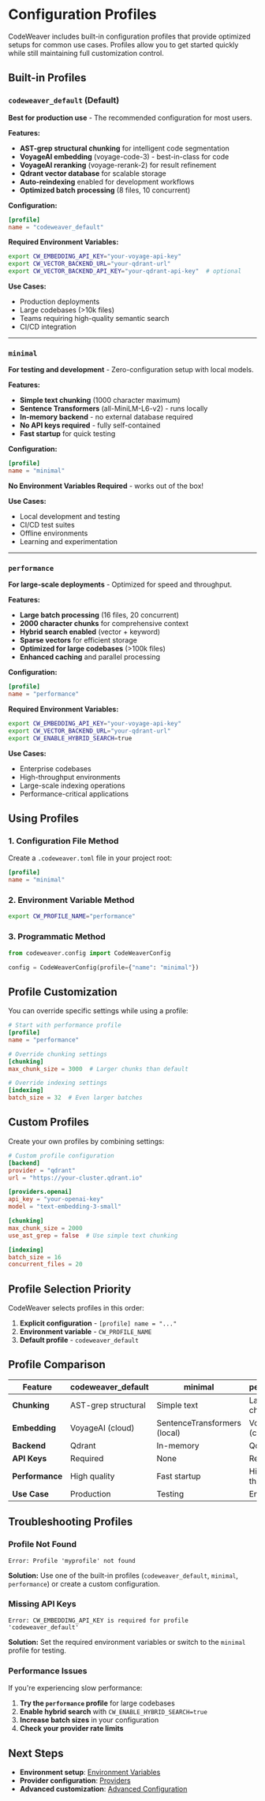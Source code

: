 <!--
SPDX-FileCopyrightText: 2025 Knitli Inc.
SPDX-FileContributor: Adam Poulemanos <adam@knit.li>

SPDX-License-Identifier: MIT OR Apache-2.0
-->

# Configuration Profiles

CodeWeaver includes built-in configuration profiles that provide optimized setups for common use cases. Profiles allow you to get started quickly while still maintaining full customization control.

## Built-in Profiles

### `codeweaver_default` (Default)

**Best for production use** - The recommended configuration for most users.

**Features:**
- **AST-grep structural chunking** for intelligent code segmentation
- **VoyageAI embedding** (voyage-code-3) - best-in-class for code
- **VoyageAI reranking** (voyage-rerank-2) for result refinement
- **Qdrant vector database** for scalable storage
- **Auto-reindexing** enabled for development workflows
- **Optimized batch processing** (8 files, 10 concurrent)

**Configuration:**
```toml
[profile]
name = "codeweaver_default"
```

**Required Environment Variables:**
```bash
export CW_EMBEDDING_API_KEY="your-voyage-api-key"
export CW_VECTOR_BACKEND_URL="your-qdrant-url"
export CW_VECTOR_BACKEND_API_KEY="your-qdrant-api-key"  # optional
```

**Use Cases:**
- Production deployments
- Large codebases (>10k files)
- Teams requiring high-quality semantic search
- CI/CD integration

---

### `minimal`

**For testing and development** - Zero-configuration setup with local models.

**Features:**
- **Simple text chunking** (1000 character maximum)
- **Sentence Transformers** (all-MiniLM-L6-v2) - runs locally
- **In-memory backend** - no external database required
- **No API keys required** - fully self-contained
- **Fast startup** for quick testing

**Configuration:**
```toml
[profile]
name = "minimal"
```

**No Environment Variables Required** - works out of the box!

**Use Cases:**
- Local development and testing
- CI/CD test suites
- Offline environments
- Learning and experimentation

---

### `performance`

**For large-scale deployments** - Optimized for speed and throughput.

**Features:**
- **Large batch processing** (16 files, 20 concurrent)
- **2000 character chunks** for comprehensive context
- **Hybrid search enabled** (vector + keyword)
- **Sparse vectors** for efficient storage
- **Optimized for large codebases** (>100k files)
- **Enhanced caching** and parallel processing

**Configuration:**
```toml
[profile]
name = "performance"
```

**Required Environment Variables:**
```bash
export CW_EMBEDDING_API_KEY="your-voyage-api-key"
export CW_VECTOR_BACKEND_URL="your-qdrant-url"
export CW_ENABLE_HYBRID_SEARCH=true
```

**Use Cases:**
- Enterprise codebases
- High-throughput environments
- Large-scale indexing operations
- Performance-critical applications

## Using Profiles

### 1. Configuration File Method

Create a `.codeweaver.toml` file in your project root:

```toml
[profile]
name = "minimal"
```

### 2. Environment Variable Method

```bash
export CW_PROFILE_NAME="performance"
```

### 3. Programmatic Method

```python
from codeweaver.config import CodeWeaverConfig

config = CodeWeaverConfig(profile={"name": "minimal"})
```

## Profile Customization

You can override specific settings while using a profile:

```toml
# Start with performance profile
[profile]
name = "performance"

# Override chunking settings
[chunking]
max_chunk_size = 3000  # Larger chunks than default

# Override indexing settings
[indexing]
batch_size = 32  # Even larger batches
```

## Custom Profiles

Create your own profiles by combining settings:

```toml
# Custom profile configuration
[backend]
provider = "qdrant"
url = "https://your-cluster.qdrant.io"

[providers.openai]
api_key = "your-openai-key"
model = "text-embedding-3-small"

[chunking]
max_chunk_size = 2000
use_ast_grep = false  # Use simple text chunking

[indexing]
batch_size = 16
concurrent_files = 20
```

## Profile Selection Priority

CodeWeaver selects profiles in this order:

1. **Explicit configuration** - `[profile] name = "..."`
2. **Environment variable** - `CW_PROFILE_NAME`
3. **Default profile** - `codeweaver_default`

## Profile Comparison

| Feature | codeweaver_default | minimal | performance |
|---------|-------------------|---------|-------------|
| **Chunking** | AST-grep structural | Simple text | Large chunks |
| **Embedding** | VoyageAI (cloud) | SentenceTransformers (local) | VoyageAI (cloud) |
| **Backend** | Qdrant | In-memory | Qdrant |
| **API Keys** | Required | None | Required |
| **Performance** | High quality | Fast startup | High throughput |
| **Use Case** | Production | Testing | Enterprise |

## Troubleshooting Profiles

### Profile Not Found

```plaintext
Error: Profile 'myprofile' not found
```

**Solution:** Use one of the built-in profiles (`codeweaver_default`, `minimal`, `performance`) or create a custom configuration.

### Missing API Keys

```plaintext
Error: CW_EMBEDDING_API_KEY is required for profile 'codeweaver_default'
```

**Solution:** Set the required environment variables or switch to the `minimal` profile for testing.

### Performance Issues

If you're experiencing slow performance:

1. **Try the `performance` profile** for large codebases
2. **Enable hybrid search** with `CW_ENABLE_HYBRID_SEARCH=true`
3. **Increase batch sizes** in your configuration
4. **Check your provider rate limits**

## Next Steps

- **Environment setup**: [Environment Variables](./environment.md)
- **Provider configuration**: [Providers](./providers.md)
- **Advanced customization**: [Advanced Configuration](./advanced.md)
